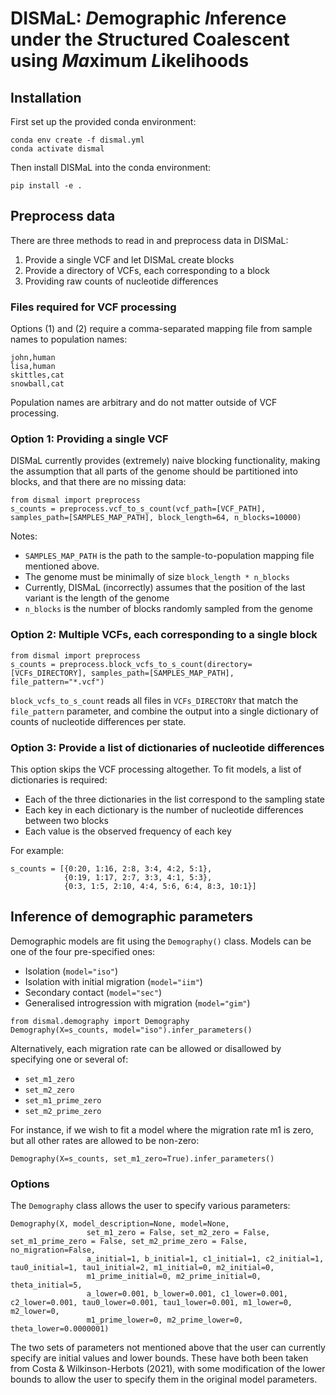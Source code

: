 # DISMaL: *D*emographic *I*nference under the *S*tructured Coalescent using *Ma*ximum *L*ikelihoods

## Installation

First set up the provided conda environment:
```
conda env create -f dismal.yml
conda activate dismal
```

Then install DISMaL into the conda environment:
```
pip install -e .
```

## Preprocess data
There are three methods to read in and preprocess data in DISMaL:
1. Provide a single VCF and let DISMaL create blocks
2. Provide a directory of VCFs, each corresponding to a block
3. Providing raw counts of nucleotide differences

### Files required for VCF processing
Options (1) and (2) require a comma-separated mapping file from sample names to population names:
```
john,human
lisa,human
skittles,cat
snowball,cat
```
Population names are arbitrary and do not matter outside of VCF processing.

### Option 1: Providing a single VCF
DISMaL currently provides (extremely) naive blocking functionality, making the assumption that all parts of the genome should be partitioned into blocks, and that there are no missing data:
```
from dismal import preprocess
s_counts = preprocess.vcf_to_s_count(vcf_path=[VCF_PATH], samples_path=[SAMPLES_MAP_PATH], block_length=64, n_blocks=10000)
```
Notes:
* `SAMPLES_MAP_PATH` is the path to the sample-to-population mapping file mentioned above. 
* The genome must be minimally of size `block_length * n_blocks`
* Currently, DISMaL (incorrectly) assumes that the position of the last variant is the length of the genome
* `n_blocks` is the number of blocks randomly sampled from the genome

### Option 2: Multiple VCFs, each corresponding to a single block
```
from dismal import preprocess
s_counts = preprocess.block_vcfs_to_s_count(directory=[VCFs_DIRECTORY], samples_path=[SAMPLES_MAP_PATH], file_pattern="*.vcf")
```
`block_vcfs_to_s_count` reads all files in `VCFs_DIRECTORY` that match the `file_pattern` parameter, and combine the output into a single dictionary of counts of nucleotide differences per state.

### Option 3: Provide a list of dictionaries of nucleotide differences
This option skips the VCF processing altogether. To fit models, a list of dictionaries is required:
* Each of the three dictionaries in the list correspond to the sampling state
* Each key in each dictionary is the number of nucleotide differences between two blocks
* Each value is the observed frequency of each key

For example:
```
s_counts = [{0:20, 1:16, 2:8, 3:4, 4:2, 5:1}, 
            {0:19, 1:17, 2:7, 3:3, 4:1, 5:3},
            {0:3, 1:5, 2:10, 4:4, 5:6, 6:4, 8:3, 10:1}]
```
## Inference of demographic parameters

Demographic models are fit using the `Demography()` class. Models can be one of the four pre-specified ones:
* Isolation (`model="iso"`)
* Isolation with initial migration (`model="iim"`)
* Secondary contact (`model="sec"`)
* Generalised introgression with migration (`model="gim"`)

```
from dismal.demography import Demography
Demography(X=s_counts, model="iso").infer_parameters()
```

Alternatively, each migration rate can be allowed or disallowed by specifying one or several of:
* `set_m1_zero`
* `set_m2_zero`
* `set_m1_prime_zero`
* `set_m2_prime_zero`

For instance, if we wish to fit a model where the migration rate m1 is zero, but all other rates are allowed to be non-zero:
```
Demography(X=s_counts, set_m1_zero=True).infer_parameters()
```

### Options

The `Demography` class allows the user to specify various parameters:
```
Demography(X, model_description=None, model=None,
                 set_m1_zero = False, set_m2_zero = False, set_m1_prime_zero = False, set_m2_prime_zero = False, no_migration=False,
                 a_initial=1, b_initial=1, c1_initial=1, c2_initial=1, tau0_initial=1, tau1_initial=2, m1_initial=0, m2_initial=0, 
                 m1_prime_initial=0, m2_prime_initial=0, theta_initial=5, 
                 a_lower=0.001, b_lower=0.001, c1_lower=0.001, c2_lower=0.001, tau0_lower=0.001, tau1_lower=0.001, m1_lower=0, m2_lower=0, 
                 m1_prime_lower=0, m2_prime_lower=0, theta_lower=0.0000001)
```
The two sets of parameters not mentioned above that the user can currently specify are initial values and lower bounds. These have both been taken from Costa & Wilkinson-Herbots (2021), with some modification of the lower bounds to allow the user to specify them in the original model parameters.

